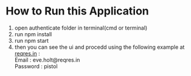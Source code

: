 <h1> How to Run this Application </h1>
<ol>
  <li> open authenticate folder in terminal(cmd or terminal) </li>
  <li> run npm install </li>
  <li> run npm start </li>
  <li> then you can see the ui and procedd using the following example at <a href="https://reqres.in/">reqres.in</a> :
    <br/>
    Email : eve.holt@reqres.in
    <br/>
    Password : pistol    
  </li>  
</ol>
